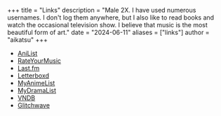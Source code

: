 +++
title = "Links"
description = "Male 2X. I have used numerous usernames. I don't log them anywhere, but I also like to read books and watch the occasional television show. I believe that music is the most beautiful form of art."
date = "2024-06-11"
aliases = ["links"]
author = "aikatsu"
+++

* [AniList](https://anilist.co/user/aikatsu/)
* [RateYourMusic](https://rateyourmusic.com/~aikatsu)
* [Last.fm](https://www.last.fm/user/eriritarded)
* [Letterboxd](https://letterboxd.com/aikatsu/)
* [MyAnimeList](https://myanimelist.net/profile/eyecats)
* [MyDramaList](https://mydramalist.com/profile/aikatsu)
* [VNDB](https://vndb.org/u137028/ulist?vnlist=1)
* [Glitchwave](https://glitchwave.com/user/aikatsu/)

